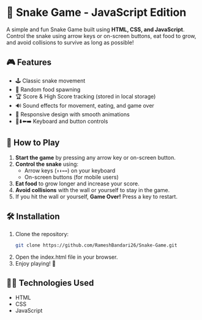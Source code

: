 # 🐍 Snake Game - JavaScript Edition  

A simple and fun Snake Game built using **HTML, CSS, and JavaScript**. Control the snake using arrow keys or on-screen buttons, eat food to grow, and avoid collisions to survive as long as possible!  

## 🎮 Features  
- 🕹️ Classic snake movement  
- 🍎 Random food spawning  
- 🏆 Score & High Score tracking (stored in local storage)  
- 🔊 Sound effects for movement, eating, and game over  
- 🎨 Responsive design with smooth animations  
- 🔼⬇️⬅️➡️ Keyboard and button controls  

## 🚀 How to Play  
1. **Start the game** by pressing any arrow key or on-screen button.  
2. **Control the snake** using:  
   - Arrow keys (`⬆️⬇️⬅️➡️`) on your keyboard  
   - On-screen buttons (for mobile users)  
3. **Eat food** to grow longer and increase your score.  
4. **Avoid collisions** with the wall or yourself to stay in the game.  
5. If you hit the wall or yourself, **Game Over!** Press a key to restart.  

## 🛠️ Installation  
1. Clone the repository:  
   ```sh
   git clone https://github.com/RameshBandari26/Snake-Game.git
2. Open the index.html file in your browser.
3. Enjoy playing! 🎉

## 👨‍💻 Technologies Used  
- HTML  
- CSS  
- JavaScript

